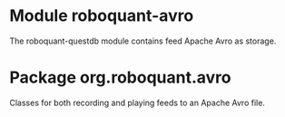 # Module roboquant-avro
The roboquant-questdb module contains feed Apache Avro as storage. 


# Package org.roboquant.avro
Classes for both recording and playing feeds to an Apache Avro file.
